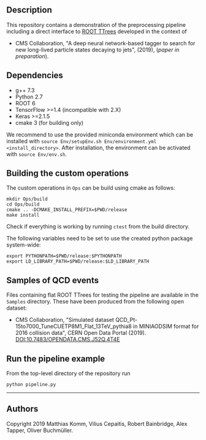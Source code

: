 ## Description

This repository contains a demonstration of the preprocessing pipeline 
including a direct interface to [ROOT TTrees](https://root.cern.ch/doc/master/classTTree.html) 
developed in the context of 

* CMS Collaboration, "A deep neural network-based tagger to search for 
new long-lived particle states decaying to jets", (2019), (*paper in preparation*).


## Dependencies

* g++ 7.3
* Python 2.7
* ROOT 6
* TensorFlow >=1.4 (incompatible with 2.X)
* Keras >=2.1.5
* cmake 3 (for building only)

We recommend to use the provided miniconda environment which can be installed
with ```source Env/setupEnv.sh Env/environment.yml <install_directory>```. After
installation, the environment can be activated with ```source Env/env.sh```.


## Building the custom operations

The custom operations in ```Ops``` can be build using cmake as follows:

```
mkdir Ops/build
cd Ops/build
cmake .. -DCMAKE_INSTALL_PREFIX=$PWD/release
make install
```

Check if everything is working by running ```ctest``` from the build directory.

The following variables need to be set to use the created python package 
system-wide:

```
export PYTHONPATH=$PWD/release:$PYTHONPATH
export LD_LIBRARY_PATH=$PWD/release:$LD_LIBRARY_PATH
```

## Samples of QCD events

Files containing flat ROOT TTrees for testing the pipeline are available
in the ```Samples``` directory. These have been produced from the following
open dataset:

* CMS Collaboration, "Simulated dataset 
QCD_Pt-15to7000_TuneCUETP8M1_Flat_13TeV_pythia8 in MINIAODSIM format 
for 2016 collision data", CERN Open Data Portal (2019). 
[DOI:10.7483/OPENDATA.CMS.J52Q.4T4E](http://opendata.cern.ch/record/12021)


## Run the pipeline example


From the top-level directory of the repository run

```
python pipeline.py 
```

---

## Authors

Copyright 2019 Matthias Komm, Vilius Cepaitis, Robert Bainbridge, Alex Tapper, 
Oliver Buchmüller.

